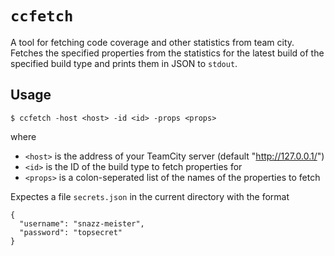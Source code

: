 # `ccfetch`

A tool for fetching code coverage and other statistics from team city.
Fetches the specified properties from the statistics for the latest
build of the specified build type and prints them in JSON to `stdout`.

## Usage

```
$ ccfetch -host <host> -id <id> -props <props>
```
where
- `<host>` is the address of your TeamCity server (default
  "http://127.0.0.1/")
- `<id>` is the ID of the build type to fetch properties for
- `<props>` is a colon-seperated list of the names of the properties to
  fetch

Expectes a file `secrets.json` in the current directory with the format
```
{
  "username": "snazz-meister",
  "password": "topsecret"
}
```
